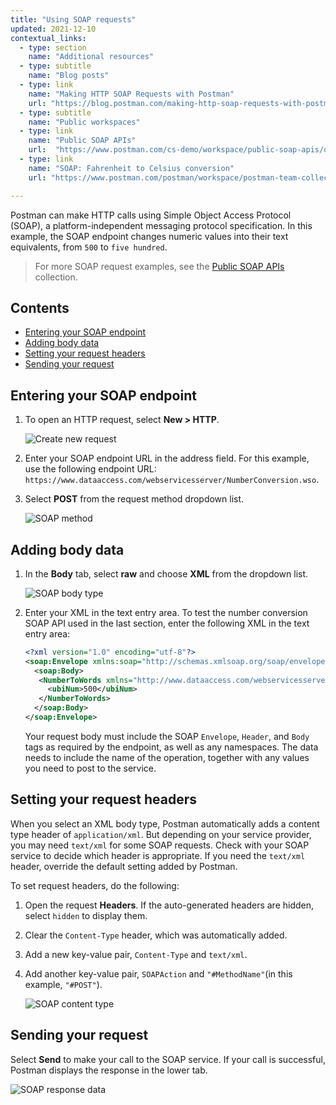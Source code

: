 ```yaml
---
title: "Using SOAP requests"
updated: 2021-12-10
contextual_links:
  - type: section
    name: "Additional resources"
  - type: subtitle
    name: "Blog posts"
  - type: link
    name: "Making HTTP SOAP Requests with Postman"
    url: "https://blog.postman.com/making-http-soap-requests-with-postman/"
  - type: subtitle
    name: "Public workspaces"
  - type: link
    name: "Public SOAP APIs"
    url:  "https://www.postman.com/cs-demo/workspace/public-soap-apis/overview"
  - type: link
    name: "SOAP: Fahrenheit to Celsius conversion"
    url: "https://www.postman.com/postman/workspace/postman-team-collections/collection/1559645-468bc02d-1eb5-40d6-bf98-b4e5c6574e41?ctx=documentation"

---
```


Postman can make HTTP calls using Simple Object Access Protocol (SOAP), a platform-independent messaging protocol specification. In this example, the SOAP endpoint changes numeric values into their text equivalents, from `500` to `five hundred`.

> For more SOAP request examples, see the [Public SOAP APIs](https://www.postman.com/cs-demo/workspace/public-soap-apis/overview) collection.

## Contents

* [Entering your SOAP endpoint](#entering-your-soap-endpoint)
* [Adding body data](#adding-body-data)
* [Setting your request headers](#setting-your-request-headers)
* [Sending your request](#sending-your-request)

## Entering your SOAP endpoint

1. To open an HTTP request, select __New > HTTP__.

    ![Create new request](https://assets.postman.com/postman-docs/v10/create-new-http-v10-3.jpg)

1. Enter your SOAP endpoint URL in the address field. For this example, use the following endpoint URL: `https://www.dataaccess.com/webservicesserver/NumberConversion.wso`.

1. Select __POST__ from the request method dropdown list.

    ![SOAP method](https://assets.postman.com/postman-docs/v10/soap-method-v10-15.jpg)

## Adding body data

1. In the __Body__ tab, select __raw__ and choose __XML__ from the dropdown list.

    ![SOAP body type](https://assets.postman.com/postman-docs/v10/soap-body-type-v10-16.jpg)

1. Enter your XML in the text entry area. To test the number conversion SOAP API used in the last section, enter the following XML in the text entry area:

    ```xml
    <?xml version="1.0" encoding="utf-8"?>
    <soap:Envelope xmlns:soap="http://schemas.xmlsoap.org/soap/envelope/">
      <soap:Body>
       <NumberToWords xmlns="http://www.dataaccess.com/webservicesserver/">
         <ubiNum>500</ubiNum>
       </NumberToWords>
      </soap:Body>
   </soap:Envelope>
   ```

   Your request body must include the SOAP `Envelope`, `Header`, and `Body` tags as required by the endpoint, as well as any namespaces. The data needs to include the name of the operation, together with any values you need to post to the service.

## Setting your request headers

When you select an XML body type, Postman automatically adds a content type header of `application/xml`. But depending on your service provider, you may need `text/xml` for some SOAP requests. Check with your SOAP service to decide which header is appropriate. If you need the `text/xml` header, override the default setting added by Postman.

To set request headers, do the following:

1. Open the request __Headers__. If the auto-generated headers are hidden, select `hidden` to display them.
1. Clear the `Content-Type` header, which was automatically added.
1. Add a new key-value pair, `Content-Type` and `text/xml`.
1. Add another key-value pair, `SOAPAction` and `"#MethodName"`(in this example, `"#POST"`).

   ![SOAP content type](https://assets.postman.com/postman-docs/v10/soap-header-v10-16.jpg)

## Sending your request

Select __Send__ to make your call to the SOAP service. If your call is successful, Postman displays the response in the lower tab.

![SOAP response data](https://assets.postman.com/postman-docs/v10/soap-response-data-v10.jpg)